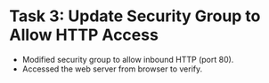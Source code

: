 # Task 3: Update Security Group to Allow HTTP Access

- Modified security group to allow inbound HTTP (port 80).
- Accessed the web server from browser to verify.


